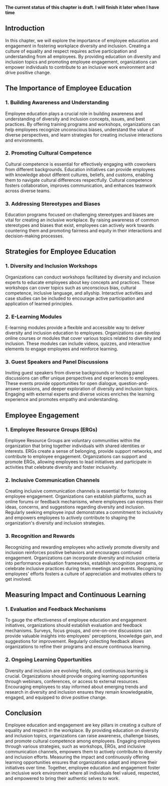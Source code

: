 **The current status of this chapter is draft. I will finish it later when I have time**

Introduction
------------

In this chapter, we will explore the importance of employee education and engagement in fostering workplace diversity and inclusion. Creating a culture of equality and respect requires active participation and understanding from all employees. By providing education on diversity and inclusion topics and promoting employee engagement, organizations can empower individuals to contribute to an inclusive work environment and drive positive change.

The Importance of Employee Education
------------------------------------

### 1. Building Awareness and Understanding

Employee education plays a crucial role in building awareness and understanding of diversity and inclusion concepts, issues, and best practices. By offering training programs and workshops, organizations can help employees recognize unconscious biases, understand the value of diverse perspectives, and learn strategies for creating inclusive interactions and environments.

### 2. Promoting Cultural Competence

Cultural competence is essential for effectively engaging with coworkers from different backgrounds. Education initiatives can provide employees with knowledge about different cultures, beliefs, and customs, enabling them to navigate cultural differences respectfully. Cultural competence fosters collaboration, improves communication, and enhances teamwork across diverse teams.

### 3. Addressing Stereotypes and Biases

Education programs focused on challenging stereotypes and biases are vital for creating an inclusive workplace. By raising awareness of common stereotypes and biases that exist, employees can actively work towards countering them and promoting fairness and equity in their interactions and decision-making processes.

Strategies for Employee Education
---------------------------------

### 1. Diversity and Inclusion Workshops

Organizations can conduct workshops facilitated by diversity and inclusion experts to educate employees about key concepts and practices. These workshops can cover topics such as unconscious bias, cultural competence, inclusive language, and allyship. Interactive activities and case studies can be included to encourage active participation and application of learned principles.

### 2. E-Learning Modules

E-learning modules provide a flexible and accessible way to deliver diversity and inclusion education to employees. Organizations can develop online courses or modules that cover various topics related to diversity and inclusion. These modules can include videos, quizzes, and interactive elements to engage employees and reinforce learning.

### 3. Guest Speakers and Panel Discussions

Inviting guest speakers from diverse backgrounds or hosting panel discussions can offer unique perspectives and experiences to employees. These events provide opportunities for open dialogue, question-and-answer sessions, and deeper exploration of diversity and inclusion topics. Engaging with external experts and diverse voices enriches the learning experience and promotes empathy and understanding.

Employee Engagement
-------------------

### 1. Employee Resource Groups (ERGs)

Employee Resource Groups are voluntary communities within the organization that bring together individuals with shared identities or interests. ERGs create a sense of belonging, provide support networks, and contribute to employee engagement. Organizations can support and promote ERGs, allowing employees to lead initiatives and participate in activities that celebrate diversity and foster inclusivity.

### 2. Inclusive Communication Channels

Creating inclusive communication channels is essential for fostering employee engagement. Organizations can establish platforms, such as online forums or feedback mechanisms, where employees can express their ideas, concerns, and suggestions regarding diversity and inclusion. Regularly seeking employee input demonstrates a commitment to inclusivity and empowers employees to actively contribute to shaping the organization's diversity and inclusion strategies.

### 3. Recognition and Rewards

Recognizing and rewarding employees who actively promote diversity and inclusion reinforces positive behaviors and encourages continued engagement. Organizations can incorporate diversity and inclusion criteria into performance evaluation frameworks, establish recognition programs, or celebrate inclusive practices during team meetings and events. Recognizing employees' efforts fosters a culture of appreciation and motivates others to get involved.

Measuring Impact and Continuous Learning
----------------------------------------

### 1. Evaluation and Feedback Mechanisms

To gauge the effectiveness of employee education and engagement initiatives, organizations should establish evaluation and feedback mechanisms. Surveys, focus groups, and one-on-one discussions can provide valuable insights into employees' perceptions, knowledge gain, and suggestions for improvement. Regularly collecting feedback allows organizations to refine their programs and ensure continuous learning.

### 2. Ongoing Learning Opportunities

Diversity and inclusion are evolving fields, and continuous learning is crucial. Organizations should provide ongoing learning opportunities through webinars, conferences, or access to external resources. Encouraging employees to stay informed about emerging trends and research in diversity and inclusion ensures they remain knowledgeable, engaged, and equipped to drive positive change.

Conclusion
----------

Employee education and engagement are key pillars in creating a culture of equality and respect in the workplace. By providing education on diversity and inclusion topics, organizations can raise awareness, challenge biases, and promote cultural competence among employees. Engaging employees through various strategies, such as workshops, ERGs, and inclusive communication channels, empowers them to actively contribute to diversity and inclusion efforts. Measuring the impact and continuously offering learning opportunities ensures that organizations adapt and improve their initiatives over time. Together, employee education and engagement foster an inclusive work environment where all individuals feel valued, respected, and empowered to bring their authentic selves to work.
